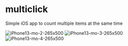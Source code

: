 # multiclick
Simple iOS app to count multiple items at the same time

![iPhone13-mo-2-265x500](https://github.com/dev-lu/multiclick/assets/44299200/90025f93-9f32-4e7e-bb0c-03c4a5aed861) ![iPhone13-mo-3-265x500](https://github.com/dev-lu/multiclick/assets/44299200/01162076-b004-4111-bfca-7912fa3fc461) ![iPhone13-mo-4-265x500](https://github.com/dev-lu/multiclick/assets/44299200/bdc8336c-92e1-4f06-ab57-6cf6ba134368)
